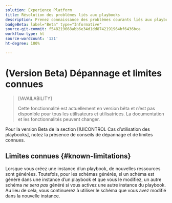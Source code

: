 ```yaml
---
solution: Experience Platform
title: Résolution des problèmes liés aux playbooks
description: Prenez connaissance des problèmes courants liés aux playbooks et apportez une solution
badgeBeta: label="Beta" type="Informative"
source-git-commit: f548219668abb6e34d1dd8742191964bf6436bca
workflow-type: ht
source-wordcount: '121'
ht-degree: 100%

---
```



# (Version Beta) Dépannage et limites connues

>[!AVAILABILITY]
>
>Cette fonctionnalité est actuellement en version bêta et nʼest pas disponible pour tous les utilisateurs et utilisatrices. La documentation et les fonctionnalités peuvent changer.

Pour la version Beta de la section [!UICONTROL Cas d’utilisation des playbooks], notez la présence de conseils de dépannage et de limites connues.

## Limites connues {#known-limitations}

Lorsque vous créez une instance d’un playbook, de nouvelles ressources sont générées. Toutefois, pour les schémas générés, si un schéma est généré dans une instance d’un playbook et que vous le modifiez, un autre schéma *ne sera pas* généré si vous activez une autre instance du playbook. Au lieu de cela, vous continuerez à utiliser le schéma que vous avez modifié dans la nouvelle instance.




